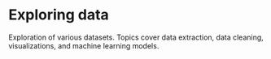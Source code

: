 # Exploring data
Exploration of various datasets. Topics cover data extraction, data cleaning, visualizations, and machine learning models.
